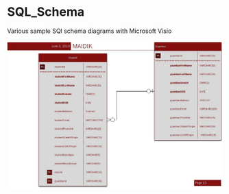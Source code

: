 # SQL_Schema 
Various sample SQl schema diagrams with Microsoft Visio

![sample](https://raw.githubusercontent.com/wiseminds/SQL_Schema/master/maidik.jpg)
